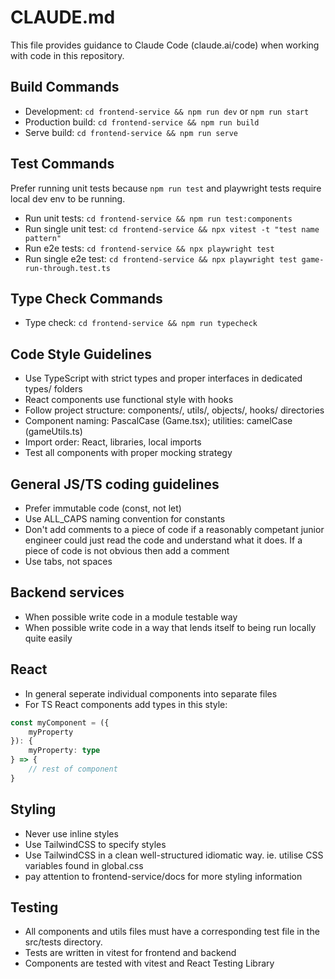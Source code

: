 # CLAUDE.md

This file provides guidance to Claude Code (claude.ai/code) when working with code in this repository.

## Build Commands
- Development: `cd frontend-service && npm run dev` or `npm run start`
- Production build: `cd frontend-service && npm run build`
- Serve build: `cd frontend-service && npm run serve`

## Test Commands
Prefer running unit tests because `npm run test` and playwright tests require local dev env to be running. 

- Run unit tests: `cd frontend-service && npm run test:components` 
- Run single unit test: `cd frontend-service && npx vitest -t "test name pattern"`
- Run e2e tests: `cd frontend-service && npx playwright test`
- Run single e2e test: `cd frontend-service && npx playwright test game-run-through.test.ts`

## Type Check Commands
- Type check: `cd frontend-service && npm run typecheck`

## Code Style Guidelines
- Use TypeScript with strict types and proper interfaces in dedicated types/ folders
- React components use functional style with hooks
- Follow project structure: components/, utils/, objects/, hooks/ directories
- Component naming: PascalCase (Game.tsx); utilities: camelCase (gameUtils.ts)
- Import order: React, libraries, local imports
- Test all components with proper mocking strategy 

## General JS/TS coding guidelines
- Prefer immutable code (const, not let) 
- Use ALL_CAPS naming convention for constants
- Don't add comments to a piece of code if a reasonably competant junior engineer could just read the code and understand what it does. If a piece of code is not obvious then add a comment
- Use tabs, not spaces

## Backend services 
- When possible write code in a module testable way
- When possible write code in a way that lends itself to being run locally quite easily

## React
- In general seperate individual components into separate files 
- For TS React components add types in this style: 

```ts
const myComponent = ({
	myProperty
}): {
	myProperty: type
} => {
	// rest of component 
}
```

## Styling
- Never use inline styles
- Use TailwindCSS to specify styles
- Use TailwindCSS in a clean well-structured idiomatic way. ie. utilise CSS variables found in global.css
- pay attention to frontend-service/docs for more styling information

## Testing 
- All components and utils files must have a corresponding test file in the src/tests directory. 
- Tests are written in vitest for frontend and backend
- Components are tested with vitest and React Testing Library